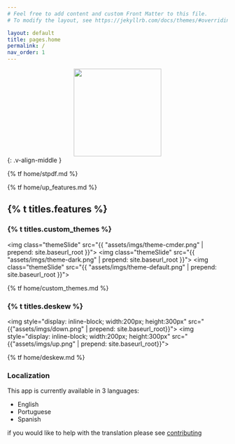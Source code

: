 ```yaml
---
# Feel free to add content and custom Front Matter to this file.
# To modify the layout, see https://jekyllrb.com/docs/themes/#overriding-theme-defaults

layout: default
title: pages.home
permalink: /
nav_order: 1
---
```

<div style="text-align: center">
    <img style="margin: auto; width: 200px; height: 200px;" src="{{ "assets/imgs/stpdf-horizontal-win.ico" | prepend: site.baseurl_root}}">
</div>
{: .v-align-middle }

{% tf home/stpdf.md %}

{% tf home/up_features.md %}



## {% t titles.features %}

### {% t titles.custom_themes %}

<img class="themeSlide" src="{{ "assets/imgs/theme-cmder.png" | prepend: site.baseurl_root }}">
<img class="themeSlide" src="{{ "assets/imgs/theme-dark.png" | prepend: site.baseurl_root }}">
<img class="themeSlide" src="{{ "assets/imgs/theme-default.png" | prepend: site.baseurl_root }}">

<script>
    var slideIndex = 0;
    carousel();

    function carousel() {
        var i;
        var x = document.getElementsByClassName("themeSlide");
        for (i = 0; i < x.length; i++) {
            x[i].style.display = "none"; 
        }
        slideIndex++;
        if (slideIndex > x.length) {slideIndex = 1} 
        x[slideIndex-1].style.display = "block"; 
        setTimeout(carousel, 2000); // Change image every 2 seconds
    }
</script>

{% tf home/custom_themes.md %}


### {% t titles.deskew %}

<img style="display: inline-block; width:200px; height:300px" src="{{"assets/imgs/down.png" | prepend: site.baseurl_root}}">
<img style="display: inline-block; width:200px; height:300px" src="{{"assets/imgs/up.png" | prepend: site.baseurl_root}}">


{% tf home/deskew.md %}


### Localization

This app is currently available in 3 languages:
  * English
  * Portuguese
  * Spanish


if you would like to help with the translation please see [contributing](customization/contributing/)
